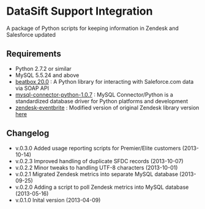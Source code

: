 DataSift Support Integration
============================

A package of Python scripts for keeping information in Zendesk and Salesforce updated

Requirements
------------

* Python 2.7.2 or similar
* MySQL 5.5.24 and above
* [beatbox 20.0](http://pypi.python.org/pypi/beatbox/) : A Python library for interacting with Saleforce.com data via SOAP API
* [mysql-connector-python-1.0.7](http://dev.mysql.com/downloads/connector/python/) : MySQL Connector/Python is a standardized database driver for Python platforms and development
* [zendesk-eventbrite](https://github.com/victorduan/zendesk/) : Modified version of original Zendesk library version [here](https://github.com/eventbrite/zendesk/)

Changelog
---------

* v.0.3.0 Added usage reporting scripts for Premier/Elite customers (2013-10-14)
* v.0.2.3 Improved handling of duplicate SFDC records (2013-10-07)
* v.0.2.2 Minor tweaks to handling UTF-8 characters (2013-10-01)
* v.0.2.1 Migrated Zendesk metrics into separate MySQL database (2013-09-25)
* v.0.2.0 Adding a script to poll Zendesk metrics into MySQL database (2013-05-16)
* v.0.1.0 Inital version (2013-04-09) 
